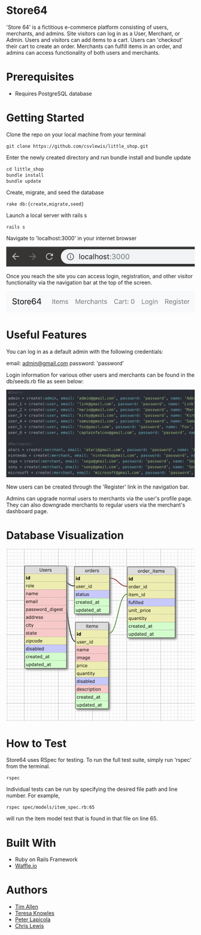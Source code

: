 # Store64

'Store 64' is a fictitious e-commerce platform consisting of users, merchants, and admins. Site visitors can log in as a User, Merchant, or Admin. Users and visitors can add items to a cart. Users can 'checkout' their cart to create an order. Merchants can fulfill items in an order, and admins can access functionality of both users and merchants.

# Prerequisites

- Requires PostgreSQL database

# Getting Started

Clone the repo on your local machine from your terminal

    git clone https://github.com/csvlewis/little_shop.git

Enter the newly created directory and run bundle install and bundle update

    cd little_shop
    bundle install
    bundle update

Create, migrate, and seed the database

    rake db:{create,migrate,seed}

Launch a local server with rails s

    rails s

Navigate to 'localhost:3000' in your internet browser

![localhost:3000](/localhost.png?raw=true)

Once you reach the site you can access login, registration, and other visitor functionality via the navigation bar at the top of the screen.

![Navigation Bar](/navigation_bar.png?raw=true)

# Useful Features

You can log in as a default admin with the following credentials:

email: admin@gmail.com password: 'password'

Login information for various other users and merchants can be found in the db/seeds.rb file as seen below:

![Login Data](/login_data.png?raw=true)

New users can be created through the 'Register' link in the navigation bar.

Admins can upgrade normal users to merchants via the user's profile page. They can also downgrade merchants to regular users via the merchant's dashboard page.

# Database Visualization

![Database Visualization](/database_schema.png?raw=true)

# How to Test

Store64 uses RSpec for testing. To run the full test suite, simply run 'rspec' from the terminal.

    rspec

Individual tests can be run by specifying the desired file path and line number. For example,

    rspec spec/models/item_spec.rb:65

will run the item model test that is found in that file on line 65.

# Built With

- Ruby on Rails Framework
- [Waffle.io](https://waffle.io/plapicola/little_shop)

# Authors

- [Tim Allen](https://github.com/timnallen)
- [Teresa Knowles](https://github.com/teresa-m-knowles)
- [Peter Lapicola](https://github.com/plapicola)
- [Chris Lewis](https://github.com/csvlewis)
